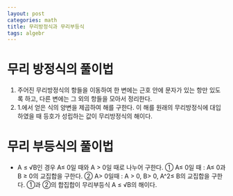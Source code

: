 ```yaml
---
layout: post
categories: math
title: 무리방정식과 무리부등식
tags: algebr
---
```

# 무리 방정식의 풀이법 
1. 주어진 무리방정식의 항들을 이동하여 한 변에는 근호 안에 문자가 있는 항만 있도록 하고, 다른 변에는 그 외의 항들을 모아서 정리한다.
2. 1.에서 얻은 식의 양변을 제곱하여 해를 구한다. 이 해를 원래의 무리방정식에 대입하였을 때 등호가 성립하는 값이 무리방정식의 해이다.
# 무리 부등식의 풀이법
- A ≤ √B인 경우
A≤ 0일 때와 A > 0일 때로 나누어 구한다.
① A≤ 0일 때 : A≤ 0과 B ≥ 0의 교집합을 구한다.
② A> 0일때 : A > 0, B> 0, A^2≤ B의 교집합을 구한다.
①과 ②의 합집합이 무리부등식 A ≤ √B의 해이다.